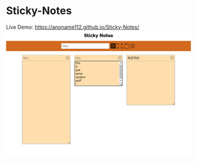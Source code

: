 # Sticky-Notes
Live Demo: https://anoname112.github.io/Sticky-Notes/
<br />
<a href="https://anoname112.github.io/Sticky-Notes/">
   <img src="https://raw.githubusercontent.com/Anoname112/Sticky-Notes/main/ss.png" title="Sticky Notes">
</a>
